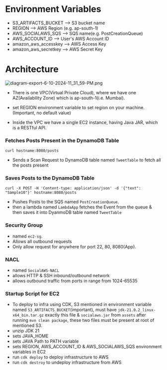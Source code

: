 # Environment Variables

- S3_ARTIFACTS_BUCKET --> S3 bucket name
- REGION --> AWS Region (e.g. ap-south-1)
- AWS_SOCIALAWS_SQS --> SQS name(e.g. PostCreationQueue)
- AWS_ACCOUNT_ID --> User's AWS Account ID
- amazon_aws_accesskey --> AWS Access Key
- amazon_aws_secretkey --> AWS Secret Key


# Architecture
![diagram-export-6-10-2024-11_31_59-PM.png](..%2Fassets%2Fdiagram-export-6-10-2024-11_31_59-PM.png)

- There is one VPC(Virtual Private Cloud),
  where we have one AZ(Availability Zone) which is ap-south-1(i.e. Mumbai).

- set REGION environment variable to set region on your machine.(Important, no default value)

- Inside the VPC we have a single EC2 instance, having Java JAR, which is a RESTful API.

### Fetches Posts Present in the DynamoDB Table
```
curl hostname:8080/posts
```
- Sends a Scan Request to DynamoDB table named `TweetTable` to fetch all the posts present

### Saves Posts to the DynamoDB Table
```
curl -X POST -H 'Content-type: application/json' -d '{"text": "Sample10"}' hostname:8080/posts
```
- Pushes Posts to the SQS named `PostCreationQueue`.
- then a lambda named `LambdaApp` fetches the Event from the queue & then saves it into DyanmoDB table named `TweetTable`

### Security Group
- named `ec2-sg`.
- Allows all outbound requests
- Only allow request for anywhere for port 22, 80, 8080(App).

### NACL
- named `SocialAWS-NACL`
- allows HTTP & SSH inbound/outbound network
- allows outbound traffic from ports in range from 1024-65535

### Startup Script for EC2
- To deploy to infra using CDK, S3 mentioned in environment variable named `S3_ARTIFACTS_BUCKET`(important), must have `jdk-21.0.2_linux-x64_bin.tar.gz` exactly this file & `socialaws.jar` from `assets` after running `mvn clean package`, these two files must be present at root of mentioned S3.
- unzip JDK 21
- sets JAVA_HOME
- sets JAVA Path to PATH variable
- sets REGION, AWS_ACCOUNT_ID & AWS_SOCIALAWS_SQS environment variables in EC2
- run `cdk deploy` to deploy infrastructure to AWS
- run `cdk destroy` to undeploy infrastructure from AWS
